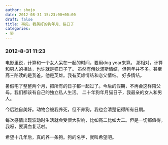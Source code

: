 ```yaml
---
author: shojo
date: 2012-08-31 15:23:00+00:00
draft: false
title: 再见，我美好的狗年月、猫日子
categories:
- 邪
---
```


### 2012-8-31 11:23


电影里说，计算和一个女人呆在一起的时间，要用dog year来算。
那相对，计算和男人的相处，也许就是猫日子了。
虽然有俄狄浦斯情结，但狗年并不多。甚至高三陪读的是我爸。他是英雄。我有英雄情结和恋父情结。
好多情结。

暑假宅了整整两个月，把所有的日子都一起过了。今后的假期，不再会这样陪父母。我们都该有自己的独立私人生活。
二十年狗年月猫日子，我最亲的女人和男人。

今后独自美好。动物会被我养死，但不养狗，我也会清楚记得所有日期。

每次感情出现波动时生活就会受很大影响，比如高二比如大二。但是一切都值得。
我呀，要满血复活啦。

希望十几年后，真的养一条狗。狗的名字，就叫希望吧。
